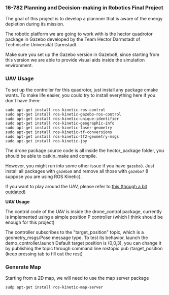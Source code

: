 ### 16-782 Planning and Decision-making in Robotics Final Project ###

The goal of this project is to develop a plannner that is aware of the energy depletion during its mission.

The robotic platform we are going to work with is the hector quadrotor package in Gazebo developed by the Team Hector Darmstadt of Technische Universität Darmstadt.

Make sure you set up the Gazebo version in Gazebo8, since starting from this version we are able to provide visual aids inside the simulation environment.

### UAV Usage

To set up the controller for this quadrotor, just install any package cmake wants. To make life easier, you could try to install everything here if you don't have them:
```
sudo apt-get install ros-kinetic-ros-control
sudo apt-get install ros-kinetic-gazebo-ros-control
sudo apt-get install ros-kinetic-unique-identifier
sudo apt-get install ros-kinetic-geographic-info
sudo apt-get install ros-kinetic-laser-geometry
sudo apt-get install ros-kinetic-tf-conversions
sudo apt-get install ros-kinetic-tf2-geometry-msgs
sudo apt-get install ros-kinetic-joy
``` 

The drone package source code is all inside the hector_package folder, you should be able to catkin_make and compile.

However, you might run into some other issue if you have `gazebo8`. Just install all packages with `gazebo8` and remove all those with `gazebo7` (I suppose you are using ROS Kinetic).  

If you want to play around the UAV, please refer to [this (though a bit outdated)](http://wiki.ros.org/hector_quadrotor/Tutorials/Quadrotor%20indoor%20SLAM%20demo)  

__UAV Usage__  

The control code of the UAV is inside the drone_control package, currently is implemented using a simple position P controller (which I think should be enough for this project)

The controller subscribes to the "target_position" topic, which is a geometry_msgs/Pose message type. To test its behavior, launch the demo_controller.launch
Default target position is (0,0,3), you can change it by publishing the topic through command line
rostopic pub /target_position (keep pressing tab to fill out the rest)

### Generate Map ###

Starting from a 2D map, we will need to use the map server package
```
sudp apt-get install ros-kinetic-map-server
```

